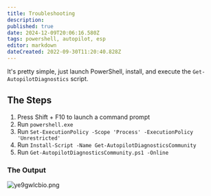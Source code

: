 ```yaml
---
title: Troubleshooting
description: 
published: true
date: 2024-12-09T20:06:16.580Z
tags: powershell, autopilot, esp
editor: markdown
dateCreated: 2022-09-30T11:20:40.828Z
---
```


It's pretty simple, just launch PowerShell, install, and execute the `Get-AutopilotDiagnostics` script.

## The Steps
1. Press Shift + F10 to launch a command prompt
2. Run `powershell.exe`
3. Run `Set-ExecutionPolicy -Scope 'Process' -ExecutionPolicy 'Unrestricted'`
4. Run `Install-Script -Name Get-AutopilotDiagnosticsCommunity`
5. Run `Get-AutopilotDiagnosticsCommunity.ps1 -Online`

### The Output

![ye9gwlcbio.png](/ye9gwlcbio.png)